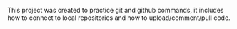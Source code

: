 This project was created to practice git and github commands, it includes how to connect to local repositories and how to upload/comment/pull code.